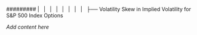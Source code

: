 ######### |   |   |   |   |   |   |   |   ├── Volatility Skew in Implied Volatility for S&P 500 Index Options

*Add content here*